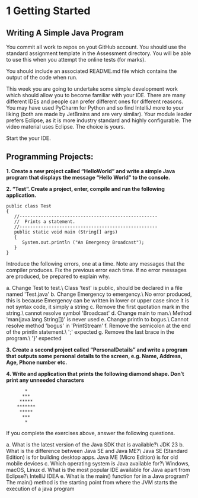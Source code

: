 # 1 Getting Started
## Writing A Simple Java Program


You commit all work to repos on yout GitHub account. You should use the standard assignment template in the Assessment directory. You will be able to use this when you attempt the online tests (for marks).


You should include an associated README.md file which contains the output of the code when run.


This week you are going to undertake some simple development work which should allow you to become familiar with your IDE. There are many different IDEs and people can prefer different ones for different reasons. You may have used PyCharm for Python and so find IntelliJ more to your liking (both are made by JetBrains and are very similar). Your module leader prefers Eclipse, as it is more industry standard and highly configurable. The video material uses Eclipse. The choice is yours.


Start the your IDE.


## Programming Projects:


**1. Create a new project called “HelloWorld” and write a simple Java program that displays the message “Hello World” to the console.**


**2. “Test”. Create a project, enter, compile and run the following application.**


```
public class Test
{
   //----------------------------------------------------
   //  Prints a statement.
   //----------------------------------------------------
   public static void main (String[] args)
   {
      System.out.println ("An Emergency Broadcast");
   }
}
```


Introduce the following errors, one at a time. Note any messages that the compiler produces. Fix the previous error each time. If no error messages are produced, be prepared to explain why.


a. Change Test to test.\ Class 'test' is public, should be declared in a file named 'Test.java'
b. Change Emergency to emergency.\ No error produced, this is because Emergency can be written in lower or upper case since it is not syntax code, it simply a string 
c. Remove the first quotation mark in the string.\ cannot resolve symbol 'Broadcast'
d. Change main to man.\ Method 'man(java.lang.String[])' is never used
e. Change println to bogus.\ Cannot resolve method 'bogus' in 'PrintStream'
f. Remove the semicolon at the end of the println statement.\ ';' expected
g. Remove the last brace in the program.\ '}' expected


**3. Create a second project called “PersonalDetails” and write a program that outputs some personal details to the screen, e.g. Name, Address, Age, Phone number etc.**


**4. Write and application that prints the following diamond shape. Don’t print any unneeded characters**

```
       *
      ***
     *****
    *******
     *****
      ***
       *

```


If you complete the exercises above, answer the following questions.
 
a. What is the latest version of the Java SDK that is available?\ JDK 23
b. What is the difference between Java SE and Java ME?\ Java SE (Standard Edition) is for building desktop apps. Java ME (Micro Edition) is for old mobile devices
c. Which operating system is Java available for?\ Windows, macOS, Linux 
d. What is the most popular IDE available for Java apart from Eclipse?\ IntelliJ IDEA
e. What is the main() function for in a Java program? The main() method is the starting point from where the JVM starts the execution of a java program

